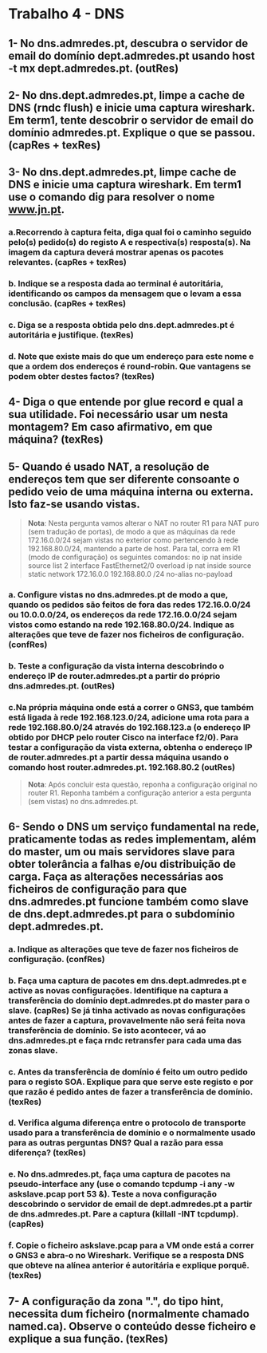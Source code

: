 # Trabalho 4 - DNS 

## 1- No dns.admredes.pt, descubra o servidor de email do domínio dept.admredes.pt usando host -t mx dept.admredes.pt. (outRes)

## 2- No dns.dept.admredes.pt, limpe a cache de DNS (rndc flush) e inicie uma captura wireshark. Em term1, tente descobrir o servidor de email do domínio admredes.pt. Explique o que se passou. (capRes + texRes) 

## 3- No dns.dept.admredes.pt, limpe cache de DNS e inicie uma captura wireshark. Em term1 use o comando dig para resolver o nome www.jn.pt. 

### a.Recorrendo à captura feita, diga qual foi o caminho seguido pelo(s) pedido(s) do registo A e respectiva(s) resposta(s). Na imagem da captura deverá mostrar apenas os pacotes relevantes. (capRes + texRes)

### b. Indique se a resposta dada ao terminal é autoritária, identificando os campos da mensagem que o levam a essa conclusão. (capRes + texRes) 

### c. Diga se a resposta obtida pelo dns.dept.admredes.pt é autoritária e justifique. (texRes)

### d. Note que existe mais do que um endereço para este nome e que a ordem dos endereços é round-robin. Que vantagens se podem obter destes factos? (texRes)

## 4- Diga o que entende por glue record e qual a sua utilidade. Foi necessário usar um nesta montagem? Em caso afirmativo, em que máquina? (texRes) 

## 5- Quando é usado NAT, a resolução de endereços tem que ser diferente consoante o pedido veio de uma máquina interna ou externa. Isto faz-se usando vistas. 


> **Nota**: Nesta pergunta vamos alterar o NAT no router R1 para NAT puro (sem tradução de portas), de modo a que as máquinas da rede 172.16.0.0/24 sejam vistas no exterior como pertencendo à rede 192.168.80.0/24, mantendo a parte de host. Para tal, corra em R1 (modo de configuração) os seguintes comandos:
    no ip nat inside source list 2 interface FastEthernet2/0 overload
ip nat inside source static network 172.16.0.0 192.168.80.0 /24 no-alias no-payload

### a. Configure vistas no dns.admredes.pt de modo a que, quando os pedidos são feitos de fora das redes 172.16.0.0/24 ou 10.0.0.0/24, os endereços da rede 172.16.0.0/24 sejam vistos como estando na rede 192.168.80.0/24. Indique as alterações que teve de fazer nos ficheiros de configuração. (confRes) 

### b. Teste a configuração da vista interna descobrindo o endereço IP de router.admredes.pt a partir do próprio dns.admredes.pt. (outRes) 

### c.Na própria máquina onde está a correr o GNS3, que também está ligada à rede 192.168.123.0/24, adicione uma rota para a rede 192.168.80.0/24 através do 192.168.123.a (o endereço IP obtido por DHCP pelo router Cisco na interface f2/0). Para testar a configuração da vista externa, obtenha o endereço IP de router.admredes.pt a partir dessa máquina usando o comando host router.admredes.pt. 192.168.80.2 (outRes) 

> **Nota**:  Após concluir esta questão, reponha a configuração original no router R1. Reponha também a configuração anterior a esta pergunta (sem vistas) no dns.admredes.pt. 

## 6- Sendo o DNS um serviço fundamental na rede, praticamente todas as redes implementam, além do master, um ou mais servidores slave para obter tolerância a falhas e/ou distribuição de carga. Faça as alterações necessárias aos ficheiros de configuração para que dns.admredes.pt funcione também como slave de dns.dept.admredes.pt para o subdomínio dept.admredes.pt. 

### a. Indique as alterações que teve de fazer nos ficheiros de configuração. (confRes) 

### b. Faça uma captura de pacotes em dns.dept.admredes.pt e active as novas configurações. Identifique na captura a transferência do domínio dept.admredes.pt do master para o slave. (capRes) Se já tinha activado as novas configurações antes de fazer a captura, provavelmente não será feita nova transferência de domínio. Se isto acontecer, vá ao dns.admredes.pt e faça rndc retransfer <zona> para cada uma das zonas slave. 

### c. Antes da transferência de domínio é feito um outro pedido para o registo SOA. Explique para que serve este registo e por que razão é pedido antes de fazer a transferência de domínio. (texRes) 

### d. Verifica alguma diferença entre o protocolo de transporte usado para a transferência de domínio e o normalmente usado para as outras perguntas DNS? Qual a razão para essa diferença? (texRes) 

### e. No dns.admredes.pt, faça uma captura de pacotes na pseudo-interface any (use o comando tcpdump -i any -w askslave.pcap port 53 &). Teste a nova configuração descobrindo o servidor de email de dept.admredes.pt a partir de dns.admredes.pt. Pare a captura (killall -INT tcpdump). (capRes) 

### f. Copie o ficheiro askslave.pcap para a VM onde está a correr o GNS3 e abra-o no Wireshark. Verifique se a resposta DNS que obteve na alínea anterior é autoritária e explique porquê. (texRes) 

## 7- A configuração da zona ".", do tipo hint, necessita dum ficheiro (normalmente chamado named.ca). Observe o conteúdo desse ficheiro e explique a sua função. (texRes) 